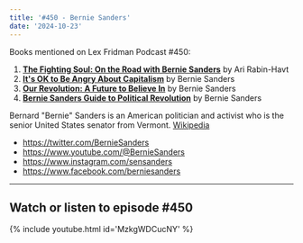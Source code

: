 ```yaml
---
title: '#450 - Bernie Sanders'
date: '2024-10-23'
---
```


Books mentioned on Lex Fridman Podcast #450:
1. <b><a href="https://amzn.to/3O3iVsf" target="_blank" rel="sponsored noopener noreferrer">The Fighting Soul: On the Road with Bernie Sanders</a></b> by Ari Rabin-Havt
2. <b><a href="https://amzn.to/4enE3UP" target="_blank" rel="sponsored noopener noreferrer">It's OK to Be Angry About Capitalism</a></b> by Bernie Sanders
3. <b><a href="https://amzn.to/4hKi4tU" target="_blank" rel="sponsored noopener noreferrer">Our Revolution: A Future to Believe In</a></b> by Bernie Sanders
4. <b><a href="https://amzn.to/3YYcI7e" target="_blank" rel="sponsored noopener noreferrer">Bernie Sanders Guide to Political Revolution</a></b> by Bernie Sanders

<!--more-->

Bernard "Bernie" Sanders is an American politician and activist who is the senior United States senator from Vermont. <a href="https://en.wikipedia.org/wiki/Bernie_Sanders" target="_blank">Wikipedia</a>

- <a href="https://twitter.com/BernieSanders" target="_blank">https://twitter.com/BernieSanders</a>
- <a href="https://www.youtube.com/@BernieSanders" target="_blank">https://www.youtube.com/@BernieSanders</a>
- <a href="https://www.instagram.com/sensanders" target="_blank">https://www.instagram.com/sensanders</a>
- <a href="https://www.facebook.com/berniesanders" target="_blank">https://www.facebook.com/berniesanders</a>

- - - - - -

## Watch or listen to episode #450

{% include youtube.html id='MzkgWDCucNY' %}